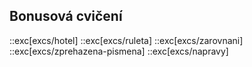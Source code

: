 ## Bonusová cvičení

::exc[excs/hotel]
::exc[excs/ruleta]
::exc[excs/zarovnani]
::exc[excs/zprehazena-pismena]
::exc[excs/napravy]

